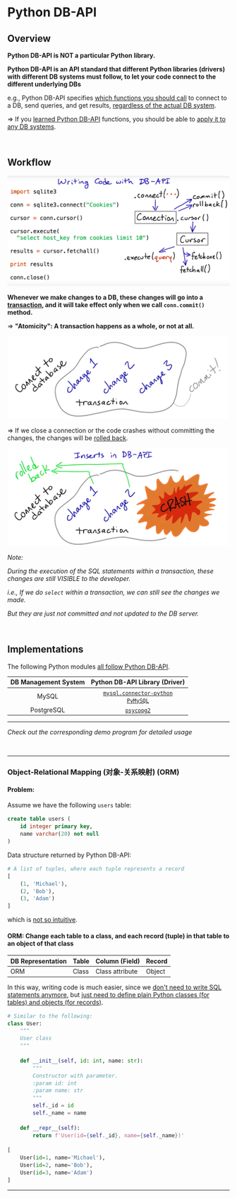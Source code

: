 # Python DB-API

## Overview

**Python DB-API is NOT a particular Python library.**

**Python DB-API is an API standard that different Python libraries (drivers) with different DB systems must follow, to let your code connect to the different underlying DBs**

e.g., Python DB-API specifies <u>which functions you should call</u> to connect to a DB, send queries, and get results, <u>regardless of the actual DB system</u>.

=> If you <u>learned Python DB-API</u> functions, you should be able to <u>apply it to any DB systems</u>.

<br>

## Workflow

<img src="https://github.com/Ziang-Lu/Database-Learning-Notes/blob/master/1-Relational%20Database/3-Python%20DB-API/python_db-api_workflow.png?raw=true" width="600px">

**Whenever we make changes to a DB, these changes will go into a <u>transaction</u>, and it will take effect only when we call `conn.commit()` method.**

=> **"Atomicity": A transaction happens as a whole, or not at all.**

<img src="https://github.com/Ziang-Lu/Database-Learning-Notes/blob/master/1-Relational%20Database/3-Python%20DB-API/transaction_1.png?raw=true" width="500px">

=> If we close a connection or the code crashes without committing the changes, the changes will be <u>rolled back</u>.

<img src="https://github.com/Ziang-Lu/Database-Learning-Notes/blob/master/1-Relational%20Database/3-Python%20DB-API/transaction_2.png?raw=true" width="500px">

*Note:*

*During the execution of the SQL statements within a transaction, these changes are still VISIBLE to the developer.*

*i.e., If we do `select` within a transaction, we can still see the changes we made.*

*But they are just not committed and not updated to the DB server.*

<br>

## Implementations

The following Python modules <u>all follow Python DB-API</u>.

| DB Management System |                Python DB-API Library (Driver)                |
| :------------------: | :----------------------------------------------------------: |
|        MySQL         | <a href="https://github.com/Ziang-Lu/Database-Learning-Notes/blob/master/2-MySQL/mysql-connector_demo.py">`mysql.connector-python`</a><br/><a href="https://github.com/Ziang-Lu/Database-Learning-Notes/blob/master/2-MySQL/pymysql_demo.py">`PyMySQL`</a> |
|      PostgreSQL      | <a href="https://github.com/Ziang-Lu/Database-Learning-Notes/blob/master/3-PostgreSQL/psycopg2_demo.py">`psycopg2`</a> |

***

*Check out the corresponding demo program for detailed usage*

<br>

***

### Object-Relational Mapping (对象-关系映射) (ORM)

#### Problem:

Assume we have the following `users` table:

```sql
create table users (
    id integer primary key,
    name varchar(20) not null
)
```

Data structure returned by Python DB-API:

```python
# A list of tuples, where each tuple represents a record
[
    (1, 'Michael'),
    (2, 'Bob'),
    (3, 'Adam')
]
```

which is <u>not so intuitive</u>.

#### ORM: Change each table to a class, and each record (tuple) in that table to an object of that class

| DB Representation | Table | Column (Field)  | Record |
| ----------------- | ----- | --------------- | ------ |
| ORM               | Class | Class attribute | Object |

In this way, writing code is much easier, since we <u>don't need to write SQL statements anymore</u>, but <u>just need to define plain Python classes (for tables) and objects (for records)</u>.

```python
# Similar to the following:
class User:
    """
    User class
    """

    def __init__(self, id: int, name: str):
        """
        Constructor with parameter.
        :param id: int
        :param name: str
        """
        self._id = id
        self._name = name

    def __repr__(self):
        return f'User(id={self._id}, name={self._name})'

[
    User(id=1, name='Michael'),
    User(id=2, name='Bob'),
    User(id=3, name='Adam')
]
```

***
